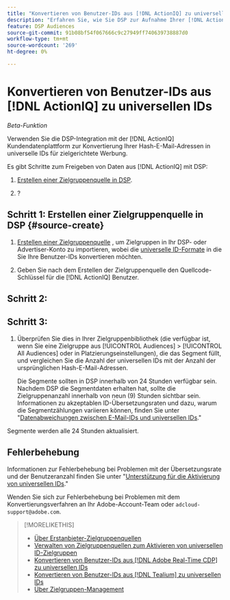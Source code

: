 ```yaml
---
title: "Konvertieren von Benutzer-IDs aus [!DNL ActionIQ] zu universellen IDs"
description: "Erfahren Sie, wie Sie DSP zur Aufnahme Ihrer [!DNL ActionIQ] Erstanbietersegmente."
feature: DSP Audiences
source-git-commit: 91b08bf54f067666c9c27949ff740639738887d0
workflow-type: tm+mt
source-wordcount: '269'
ht-degree: 0%

---
```


# Konvertieren von Benutzer-IDs aus [!DNL ActionIQ] zu universellen IDs

*Beta-Funktion*

Verwenden Sie die DSP-Integration mit der [!DNL ActionIQ] Kundendatenplattform zur Konvertierung Ihrer Hash-E-Mail-Adressen in universelle IDs für zielgerichtete Werbung.

Es gibt <!-- NN --> Schritte zum Freigeben von Daten aus [!DNL ActionIQ] mit DSP:

1. [Erstellen einer Zielgruppenquelle in DSP](#source-create).

1. ?

## Schritt 1: Erstellen einer Zielgruppenquelle in DSP {#source-create}

1. [Erstellen einer Zielgruppenquelle](source-manage.md) , um Zielgruppen in Ihr DSP- oder Advertiser-Konto zu importieren, wobei die [universelle ID-Formate](source-about.md) in die Sie Ihre Benutzer-IDs konvertieren möchten.

1. Geben Sie nach dem Erstellen der Zielgruppenquelle den Quellcode-Schlüssel für die [!DNL ActionIQ] Benutzer.

## Schritt 2:

## Schritt 3:

1. Überprüfen Sie dies in Ihrer Zielgruppenbibliothek (die verfügbar ist, wenn Sie eine Zielgruppe aus [!UICONTROL Audiences] > [!UICONTROL All Audiences] oder in Platzierungseinstellungen), die das Segment füllt, und vergleichen Sie die Anzahl der universellen IDs mit der Anzahl der ursprünglichen Hash-E-Mail-Adressen.

   Die Segmente sollten in DSP innerhalb von 24 Stunden verfügbar sein. Nachdem DSP die Segmentdaten erhalten hat, sollte die Zielgruppenanzahl innerhalb von neun (9) Stunden sichtbar sein. Informationen zu akzeptablen ID-Übersetzungsraten und dazu, warum die Segmentzählungen variieren können, finden Sie unter &quot;[Datenabweichungen zwischen E-Mail-IDs und universellen IDs](#universal-ids-data-variances).&quot;

Segmente werden alle 24 Stunden aktualisiert.

## Fehlerbehebung

Informationen zur Fehlerbehebung bei Problemen mit der Übersetzungsrate und der Benutzeranzahl finden Sie unter &quot;[Unterstützung für die Aktivierung von universellen IDs](/help/dsp/audiences/universal-ids.md).&quot;

Wenden Sie sich zur Fehlerbehebung bei Problemen mit dem Konvertierungsverfahren an Ihr Adobe-Account-Team oder `adcloud-support@adobe.com`.

>[!MORELIKETHIS]
>
>* [Über Erstanbieter-Zielgruppenquellen](/help/dsp/audiences/sources/source-about.md)
>* [Verwalten von Zielgruppenquellen zum Aktivieren von universellen ID-Zielgruppen](source-manage.md)
>* [Konvertieren von Benutzer-IDs aus [!DNL Adobe Real-Time CDP] zu universellen IDs](/help/dsp/audiences/sources/source-adobe-rtcdp.md)
>* [Konvertieren von Benutzer-IDs aus [!DNL Tealium] zu universellen IDs](/help/dsp/audiences/sources/source-tealium.md)
>* [Über Zielgruppen-Management](/help/dsp/audiences/audience-about.md)
